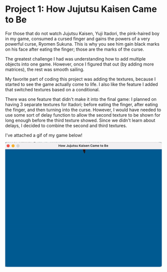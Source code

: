 
# Project 1: How Jujutsu Kaisen Came to Be

For those that do not watch Jujutsu Kaisen, Yuji Itadori, the pink-haired boy in my game, consumed a cursed finger and gains the powers of a very powerful curse, Ryomen Sukuna. This is why you see him gain black marks on his face after eating the finger; those are the marks of the curse.

The greatest challenge I had was understanding how to add multiple objects into one game. However, once I figured that out (by adding more matrices), the rest was smooth sailing.

My favorite part of coding this project was adding the textures, because I started to see the game actually come to life. I also like the feature I added that switched textures based on a conditional.

There was one feature that didn't make it into the final game: I planned on having 3 separate textures for Itadori; before eating the finger, after eating the finger, and then turning into the curse. However, I would have needed to use some sort of delay function to allow the second texture to be shown for long enough before the third texture showed. Since we didn't learn about delays, I decided to combine the second and third textures.

I've attached a gif of my game below!

![proj-1-gif](https://github.com/baelul/CSUY3113/blob/main/Proj1/Proj-1.gif)
